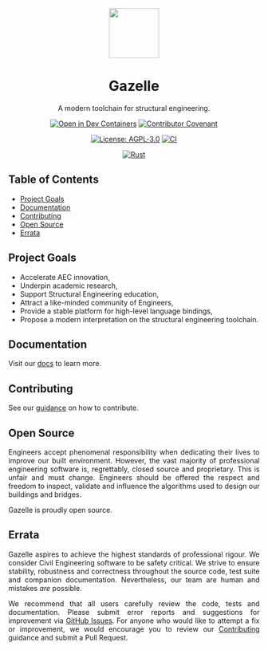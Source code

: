 <div align="center">
  <img src="./.github/assets/gazelle.png" width="100px" height="100px" />
  <h1>Gazelle</h1>
  <p>A modern toolchain for structural engineering.</p>

  [![Open in Dev Containers](https://img.shields.io/static/v1?label=Dev%20Containers&message=Open&color=blue&logo=visualstudiocode)](https://vscode.dev/redirect?url=vscode://ms-vscode-remote.remote-containers/cloneInVolume?url=https://github.com/jamesbayley/gazelle)
  [![Contributor Covenant](https://img.shields.io/badge/Contributor%20Covenant-2.0-4baaaa.svg)](https://github.com/jamesbayley/gazelle/blob/main/.github/CODE_OF_CONDUCT.md)
  
  [![License: AGPL-3.0](https://img.shields.io/badge/License-AGPL--3.0-00add8)](https://choosealicense.com/licenses/agpl-3.0/)
  [![CI](https://github.com/jamesbayley/gazelle/actions/workflows/ci.yml/badge.svg)](https://github.com/jamesbayley/gazelle/actions/workflows/ci.yml)
  
  [![Rust](https://img.shields.io/badge/Rust-1.83.0-ce412b?logo=rust)](https://www.rust-lang.org)
</div>

## Table of Contents

- [Project Goals](#project-goals)
- [Documentation](#documentation)
- [Contributing](#contributing)
- [Open Source](#open-source)
- [Errata](#errata)

## Project Goals

- Accelerate AEC innovation,
- Underpin academic research,
- Support Structural Engineering education,
- Attract a like-minded community of Engineers,
- Provide a stable platform for high-level language bindings,
- Propose a modern interpretation on the structural engineering toolchain.

## Documentation

Visit our [docs](./DOCS.md) to learn more.

## Contributing

See our [guidance](./CONTRIBUTING.md) on how to contribute.

## Open Source

<p align="justify">
  Engineers accept phenomenal responsibility when dedicating their lives to improve our built environment. However, the vast majority of professional engineering software is, regrettably, closed source and proprietary. This is unfair and must change. Engineers should be offered the respect and freedom to inspect, validate and influence the algorithms used to design our buildings and bridges. 
</p>

<p align="justify">
  Gazelle is proudly open source.
</p>

## Errata

<p align="justify">
  Gazelle aspires to achieve the highest standards of professional rigour. We consider Civil Engineering software to be safety critical. We strive to ensure stability, robustness and correctness throughout the source code, test suite and companion documentation. Nevertheless, our team are human and mistakes <em>are</em> possible. 
</p>

<p align="justify">
  We recommend that all users carefully review the code, tests and documentation. Please submit error reports and suggestions for improvement via <a href="https://github.com/jamesbayley/gazelle/issues" target="_blank">GitHub Issues</a>. For anyone who would like to attempt a fix or improvement, we would encourage you to review our <a href="#contributing">Contributing</a> guidance and submit a Pull Request.
</p>
